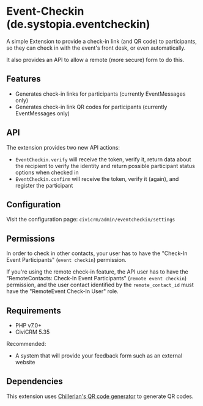 # Event-Checkin (de.systopia.eventcheckin)

A simple Extension to provide a check-in link (and QR code) to participants, 
so they can check in with the event's front desk, or even automatically. 

It also provides an API to allow a remote (more secure) form to do this.

## Features

* Generates check-in links for participants (currently EventMessages only)
* Generates check-in link QR codes for participants (currently EventMessages only)

## API

The extension provides two new API actions:
* ``EventCheckin.verify`` will receive the token, verify it, return data about 
  the recipient to verify the identity and return possible participant status options when checked in
* ``EventCheckin.confirm`` will receive the token, verify it (again), and register the participant
  
## Configuration

Visit the configuration page: ``civicrm/admin/eventcheckin/settings``

## Permissions

In order to check in other contacts, your user has to have the 
"Check-In Event Participants" (``event checkin``) permission. 

If you're using the remote check-in feature, the API user has to have the 
"RemoteContacts: Check-In Event Participants" (``remote event checkin``) permission, 
and the user contact identified by the ``remote_contact_id`` must have the 
"RemoteEvent Check-In User" role.

## Requirements

* PHP v7.0+
* CiviCRM 5.35

Recommended:
* A system that will provide your feedback form such as an external website

## Dependencies

This extension uses [Chillerlan's QR code generator](https://github.com/chillerlan/php-qrcode) to generate QR codes.
